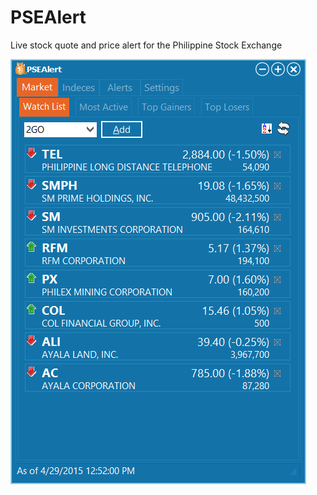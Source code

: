 # PSEAlert
Live stock quote and price alert for the Philippine Stock Exchange

![Alt text](Screenshot.png?raw=true )
